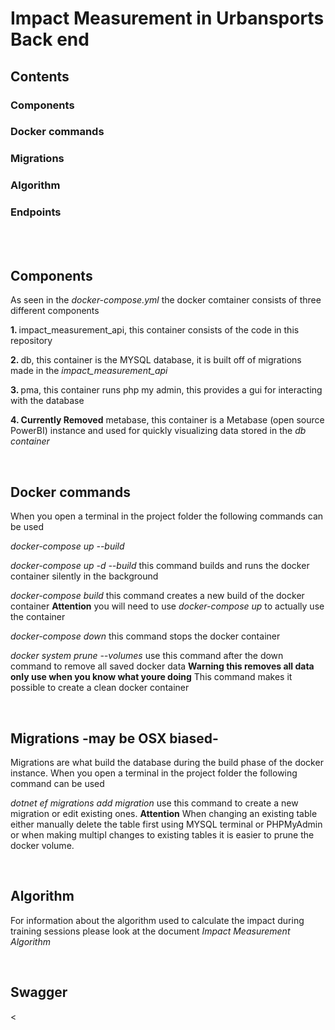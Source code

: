 # Impact Measurement in Urbansports Back end

## Contents

### Components
### Docker commands
### Migrations
### Algorithm
### Endpoints
<br>
<br>

## Components

<p>As seen in the <i>docker-compose.yml</i> the docker comtainer consists of three different components</p>

<p><b>1. </b> impact_measurement_api, this container consists of the code in this repository</p>
<p><b>2. </b> db, this container is the MYSQL database, it is built off of migrations made in the <i>impact_measurement_api</i></p>
<p><b>3. </b> pma, this container runs php my admin, this provides a gui for interacting with the database</p>
<p><b>4. Currently Removed</b> metabase, this container is a Metabase (open source PowerBI) instance and used for quickly visualizing data stored in the <i>db container</i></p>
<br>

## Docker commands
<p> When you open a terminal in the project folder the following commands can be used</p>
<p><i>docker-compose up --build</i></p>
<p><i>docker-compose up -d --build
</i> this command builds and runs the docker container silently in the background</p>
<p><i>docker-compose build  </i> this command creates a new build of the docker container <b>Attention</b> you will need to use <i>docker-compose up </i> to actually use the container</p>
<p><i>docker-compose down  </i> this command stops the docker container</p>
<p><i>docker system prune --volumes  </i> use this command after the down command to remove all saved docker data <b>Warning this removes all data only use when you know what youre doing</b> This command makes it possible to create a clean docker container</p>
<br>

## Migrations -may be OSX biased-
<p> Migrations are what build the database during the build phase of the docker instance.
When you open a terminal in the project folder the following command can be used</p>
<p><i>dotnet ef migrations add migration</i> use this command to create a new migration or edit existing ones. <b>Attention</b> When changing an existing table either manually delete the table first using MYSQL terminal or PHPMyAdmin or when making multipl changes to existing tables it is easier to prune the docker volume.</p>
<br>

## Algorithm
<p>For information about the algorithm used to calculate the impact during training sessions please look at the document <i>Impact Measurement Algorithm</i></p>
<br>

## Swagger
<
